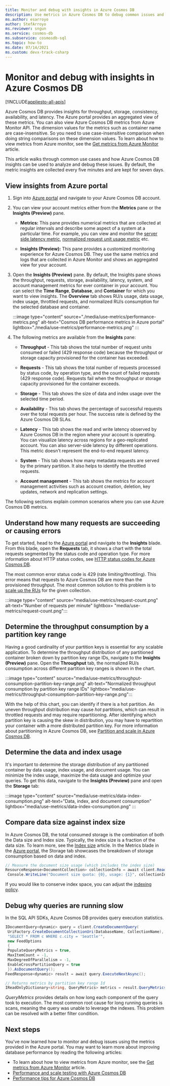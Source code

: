 ```yaml
---
title: Monitor and debug with insights in Azure Cosmos DB
description: Use metrics in Azure Cosmos DB to debug common issues and monitor the database.
ms.author: esarroyo
author: StefArroyo 
ms.reviewer: sngun
ms.service: cosmos-db
ms.subservice: cosmosdb-sql
ms.topic: how-to
ms.date: 07/14/2021
ms.custom: devx-track-csharp
---
```

# Monitor and debug with insights in Azure Cosmos DB
[!INCLUDE[appliesto-all-apis](includes/appliesto-all-apis.md)]

Azure Cosmos DB provides insights for throughput, storage, consistency, availability, and latency. The Azure portal provides an aggregated view of these metrics. You can also view Azure Cosmos DB metrics from Azure Monitor API. The dimension values for the metrics such as container name are case-insensitive. So you need to use case-insensitive comparison when doing string comparisons on these dimension values. To learn about how to view metrics from Azure monitor, see the [Get metrics from Azure Monitor](./monitor-cosmos-db.md) article.

This article walks through common use cases and how Azure Cosmos DB insights can be used to analyze and debug these issues. By default, the metric insights are collected every five minutes and are kept for seven days.

## View insights from Azure portal

1. Sign into [Azure portal](https://portal.azure.com/) and navigate to your Azure Cosmos DB account.

1. You can view your account metrics either from the **Metrics** pane or the **Insights (Preview)** pane.

   * **Metrics:** This pane provides numerical metrics that are collected at regular intervals and describe some aspect of a system at a particular time. For example, you can view and monitor the [server side latency metric](monitor-server-side-latency.md), [normalized request unit usage metric](monitor-normalized-request-units.md) etc.

   * **Insights (Preview):** This pane provides a customized monitoring experience for Azure Cosmos DB. They use the same metrics and logs that are collected in Azure Monitor and shows an aggregated view for your account.

1. Open the **Insights (Preview)** pane. By default, the Insights pane shows the throughput, requests, storage, availability, latency, system, and account management metrics for ever container in your account. You can select the **Time Range**, **Database**, and **Container** for which you want to view insights. The **Overview** tab shows RU/s usage, data usage, index usage, throttled requests, and normalized RU/s consumption for the selected database and container.

   :::image type="content" source="./media/use-metrics/performance-metrics.png" alt-text="Cosmos DB performance metrics in Azure portal" lightbox="./media/use-metrics/performance-metrics.png" :::

1. The following metrics are available from the **Insights** pane:

   * **Throughput** - This tab shows the total number of request units consumed or failed (429 response code) because the throughput or storage capacity provisioned for the container has exceeded.

   * **Requests** - This tab shows the total number of requests processed  by status code, by operation type, and the count of failed requests (429 response code). Requests fail when the throughput or storage capacity provisioned for the container exceeds.

   * **Storage** - This tab shows the size of data and index usage over the selected time period.

   * **Availability** - This tab shows the percentage of successful requests over the total requests per hour. The success rate is defined by the Azure Cosmos DB SLAs.

   * **Latency** - This tab shows the read and write latency observed by Azure Cosmos DB in the region where your account is operating. You can visualize latency across regions for a geo-replicated account. You can also server-side latency by different operations. This metric doesn't represent the end-to-end request latency.

   * **System** - This tab shows how many metadata requests are served by the primary partition. It also helps to identify the throttled requests.

   * **Account management** - This tab shows the metrics for account management activities such as account creation, deletion, key updates, network and replication settings.

The following sections explain common scenarios where you can use Azure Cosmos DB metrics.

## Understand how many requests are succeeding or causing errors

To get started, head to the [Azure portal](https://portal.azure.com) and navigate to the **Insights** blade. From this blade, open the **Requests** tab, it shows a chart with the total requests segmented by the status code and operation type. For more information about HTTP status codes, see [HTTP status codes for Azure Cosmos DB](/rest/api/cosmos-db/http-status-codes-for-cosmosdb).

The most common error status code is 429 (rate limiting/throttling). This error means that requests to Azure Cosmos DB are more than the provisioned throughput. The most common solution to this problem is to [scale up the RUs](./set-throughput.md) for the given collection.

:::image type="content" source="media/use-metrics/request-count.png" alt-text="Number of requests per minute" lightbox= "media/use-metrics/request-count.png":::

## Determine the throughput consumption by a partition key range

Having a good cardinality of your partition keys is essential for any scalable application. To determine the throughput distribution of any partitioned container broken down by partition key range IDs, navigate to the **Insights (Preview)** pane. Open the **Throughput** tab, the normalized RU/s consumption across different partition key ranges is shown in the chart.

:::image type="content" source="media/use-metrics/throughput-consumption-partition-key-range.png" alt-text="Normalized throughput consumption by partition key range IDs" lightbox="media/use-metrics/throughput-consumption-partition-key-range.png":::

With the help of this chart, you can identify if there is a hot partition. An uneven throughput distribution may cause *hot* partitions, which can result in throttled requests and may require repartitioning. After identifying which partition key is causing the skew in distribution, you may have to repartition your container with a more distributed partition key. For more information about partitioning in Azure Cosmos DB, see [Partition and scale in Azure Cosmos DB](./partitioning-overview.md).

## Determine the data and index usage

It's important to determine the storage distribution of any partitioned container by data usage, index usage, and document usage. You can minimize the index usage, maximize the data usage and optimize your queries. To get this data, navigate to the **Insights (Preview)** pane and open the **Storage** tab:

:::image type="content" source="media/use-metrics/data-index-consumption.png" alt-text="Data, index, and document consumption" lightbox="media/use-metrics/data-index-consumption.png" :::

## Compare data size against index size

In Azure Cosmos DB, the total consumed storage is the combination of both the Data size and Index size. Typically, the index size is a fraction of the data size. To learn more, see the [Index size](index-policy.md#index-size) article. In the Metrics blade in the [Azure portal](https://portal.azure.com), the Storage tab showcases the breakdown of storage consumption based on data and index.

```csharp
// Measure the document size usage (which includes the index size)  
ResourceResponse<DocumentCollection> collectionInfo = await client.ReadDocumentCollectionAsync(UriFactory.CreateDocumentCollectionUri("db", "coll"));
 Console.WriteLine("Document size quota: {0}, usage: {1}", collectionInfo.DocumentQuota, collectionInfo.DocumentUsage);
```

If you would like to conserve index space, you can adjust the [indexing policy](index-policy.md).

## Debug why queries are running slow

In the SQL API SDKs, Azure Cosmos DB provides query execution statistics.

```csharp
IDocumentQuery<dynamic> query = client.CreateDocumentQuery(
 UriFactory.CreateDocumentCollectionUri(DatabaseName, CollectionName),
 "SELECT * FROM c WHERE c.city = 'Seattle'",
 new FeedOptions
 {
 PopulateQueryMetrics = true,
 MaxItemCount = -1,
 MaxDegreeOfParallelism = -1,
 EnableCrossPartitionQuery = true
 }).AsDocumentQuery();
FeedResponse<dynamic> result = await query.ExecuteNextAsync();

// Returns metrics by partition key range Id
IReadOnlyDictionary<string, QueryMetrics> metrics = result.QueryMetrics;
```

*QueryMetrics* provides details on how long each component of the query took to execution. The most common root cause for long running queries is scans, meaning the query was unable to leverage the indexes. This problem can be resolved with a better filter condition.

## Next steps

You've now learned how to monitor and debug issues using the metrics provided in the Azure portal. You may want to learn more about improving database performance by reading the following articles:

* To learn about how to view metrics from Azure monitor, see the [Get metrics from Azure Monitor](./monitor-cosmos-db.md) article. 
* [Performance and scale testing with Azure Cosmos DB](performance-testing.md)
* [Performance tips for Azure Cosmos DB](performance-tips.md)
